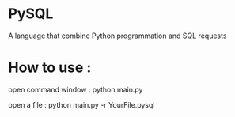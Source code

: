# PySQL
A language that combine Python programmation and SQL requests


# How to use :

open command window :
python main.py

open a file :
python main.py -r YourFile.pysql
